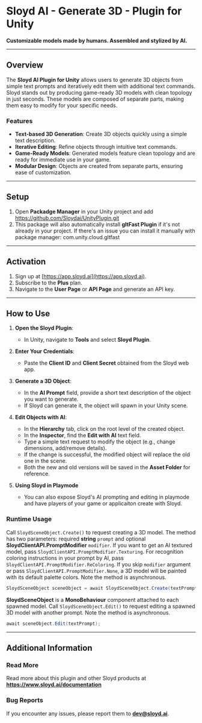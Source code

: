# Sloyd AI - Generate 3D - Plugin for Unity  

**Customizable models made by humans. Assembled and stylized by AI.**  

---  

## Overview  
The **Sloyd AI Plugin for Unity** allows users to generate 3D objects from simple text prompts and iteratively edit them with additional text commands. Sloyd stands out by producing game-ready 3D models with clean topology in just seconds. These models are composed of separate parts, making them easy to modify for your specific needs.  

### Features  
- **Text-based 3D Generation**: Create 3D objects quickly using a simple text description.  
- **Iterative Editing**: Refine objects through intuitive text commands.  
- **Game-Ready Models**: Generated models feature clean topology and are ready for immediate use in your game.  
- **Modular Design**: Objects are created from separate parts, ensuring ease of customization.  

---  

## Setup  
1. Open **Packadge Manager** in your Unity project and add https://github.com/Sloydai/UnityPlugin.git
2. This package will also automatically install **gltFast Plugin** if it's not already in your project. If there's an issue you can install it manually with package manager: com.unity.cloud.gltfast 

---  

## Activation  
1. Sign up at [https://app.sloyd.ai](https://app.sloyd.ai).  
2. Subscribe to the **Plus** plan.  
3. Navigate to the **User Page** or **API Page** and generate an API key.  

---  

## How to Use  
1. **Open the Sloyd Plugin**:  
   - In Unity, navigate to **Tools** and select **Sloyd Plugin**.  

2. **Enter Your Credentials**:  
   - Paste the **Client ID** and **Client Secret** obtained from the Sloyd web app.  

3. **Generate a 3D Object**:  
   - In the **AI Prompt** field, provide a short text description of the object you want to generate.  
   - If Sloyd can generate it, the object will spawn in your Unity scene.  

4. **Edit Objects with AI**:  
   - In the **Hierarchy** tab, click on the root level of the created object.  
   - In the **Inspector**, find the **Edit with AI** text field.  
   - Type a simple text request to modify the object (e.g., change dimensions, add/remove details).  
   - If the change is successful, the modified object will replace the old one in the scene.  
   - Both the new and old versions will be saved in the **Asset Folder** for reference.  

5. **Using Sloyd in Playmode**
   - You can also expose Sloyd's AI prompting and editing in playmode and have players of your game or applicaiton create with Sloyd.
  
### Runtime Usage
Call `SloydSceneObject.Create()` to request creating a 3D model. The method has two parameters: required **string** `prompt` and optional **SloydClientAPI.PromptModifier** `modifier`. If you want to get an AI textured model, pass `SloydClientAPI.PromptModifier.Texturing`. For recognition coloring instructions in your prompt by AI, pass `SloydClientAPI.PromptModifier.ReColoring`. If you skip `modifier` argument or pass `SloydClientAPI.PromptModifier.None`, a 3D model will be painted with its default palette colors. Note the method is asynchronous. 
```csharp
SloydSceneObject sceneObject = await SloydSceneObject.Create(textPrompt, SloydClientAPI.PromptModifier.Texturing);
```

**SloydSceneObject** is a **MonoBehaviour** component attached to each spawned model. Call `SloydSceneObject.Edit()` to request editing a spawned 3D model with another prompt. Note the method is asynchronous.
```csharp
await sceneObject.Edit(textPrompt);
```
---  
## Additional Information

### Read More
Read more about this plugin and other Sloyd products at **https://www.sloyd.ai/documentation**

### Bug Reports  
If you encounter any issues, please report them to **[dev@sloyd.ai](mailto:dev@sloyd.ai)**.  
